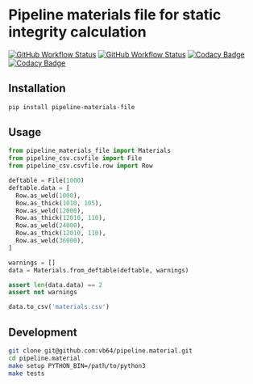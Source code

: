 # Pipeline materials file for static integrity calculation

[![GitHub Workflow Status](https://img.shields.io/github/actions/workflow/status/vb64/pipeline.materials.file/pep257.yml?label=Pep257&style=plastic&branch=main)](https://github.com/vb64/pipeline.materials.file/actions?query=workflow%3Apep257)
[![GitHub Workflow Status](https://img.shields.io/github/actions/workflow/status/vb64/pipeline.materials.file/py3.yml?label=Python%203.8-3.13&style=plastic&branch=main)](https://github.com/vb64/pipeline.materials.file/actions?query=workflow%3Apy3)
[![Codacy Badge](https://app.codacy.com/project/badge/Grade/69be4438e2824797b75fc9ef3058f84d)](https://app.codacy.com/gh/vb64/pipeline.materials.file/dashboard?utm_source=gh&utm_medium=referral&utm_content=&utm_campaign=Badge_grade)
[![Codacy Badge](https://app.codacy.com/project/badge/Coverage/69be4438e2824797b75fc9ef3058f84d)](https://app.codacy.com/gh/vb64/pipeline.materials.file/dashboard?utm_source=gh&utm_medium=referral&utm_content=&utm_campaign=Badge_coverage)

## Installation

```bash
pip install pipeline-materials-file
```

## Usage

```python
from pipeline_materials_file import Materials
from pipeline_csv.csvfile import File
from pipeline_csv.csvfile.row import Row

deftable = File(1000)
deftable.data = [
  Row.as_weld(1000),
  Row.as_thick(1010, 105),
  Row.as_weld(12000),
  Row.as_thick(12010, 110),
  Row.as_weld(24000),
  Row.as_thick(12010, 110),
  Row.as_weld(36000),
]

warnings = []
data = Materials.from_deftable(deftable, warnings)

assert len(data.data) == 2
assert not warnings

data.to_csv('materials.csv')

```

## Development

```bash
git clone git@github.com:vb64/pipeline.material.git
cd pipeline.material
make setup PYTHON_BIN=/path/to/python3
make tests
```
